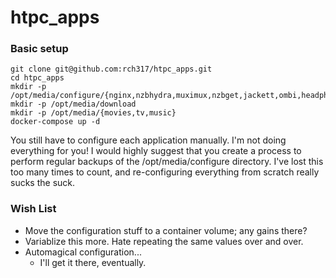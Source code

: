 # htpc_apps


### Basic setup
```
git clone git@github.com:rch317/htpc_apps.git
cd htpc_apps
mkdir -p /opt/media/configure/{nginx,nzbhydra,muximux,nzbget,jackett,ombi,headphones,sonarr,radarr}
mkdir -p /opt/media/download
mkdir -p /opt/media/{movies,tv,music}
docker-compose up -d
```

You still have to configure each application manually. I'm not doing everything for you!  I would
highly suggest that you create a process to perform regular backups of the /opt/media/configure
directory. I've lost this too many times to count, and re-configuring everything from scratch really
sucks the suck.

### Wish List

  - Move the configuration stuff to a container volume; any gains there?
  - Variablize this more.  Hate repeating the same values over and over.
  - Automagical configuration...
    - I'll get it there, eventually.

